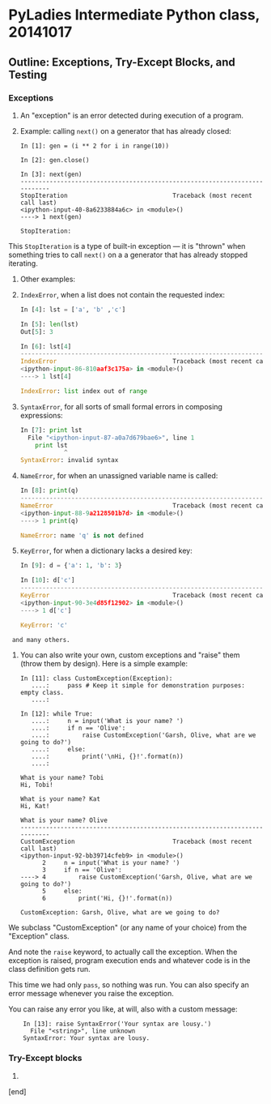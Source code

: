 # PyLadies Intermediate Python class, 20141017

## Outline: Exceptions, Try-Except Blocks, and Testing

### Exceptions

 1. An "exception" is an error detected during execution of a program.

 1. Example: calling `next()` on a generator that has already closed:

        In [1]: gen = (i ** 2 for i in range(10))
        
        In [2]: gen.close()
        
        In [3]: next(gen)
        ---------------------------------------------------------------------------
        StopIteration                             Traceback (most recent call last)
        <ipython-input-40-8a6233884a6c> in <module>()
        ----> 1 next(gen)
        
        StopIteration: 

   This `StopIteration` is a type of built-in exception — it is "thrown" when something tries to call `next()` on a a generator that has already stopped iterating.

 1. Other examples:
 
   2. `IndexError`, when a list does not contain the requested index:

        ```python
        In [4]: lst = ['a', 'b' ,'c']
        
        In [5]: len(lst)
        Out[5]: 3
        
        In [6]: lst[4]
        ---------------------------------------------------------------------------
        IndexError                                Traceback (most recent call last)
        <ipython-input-86-810aaf3c175a> in <module>()
        ----> 1 lst[4]
        
        IndexError: list index out of range
        ```

   2. `SyntaxError`, for all sorts of small formal errors in composing expressions:

        ```python
        In [7]: print lst
          File "<ipython-input-87-a0a7d679bae6>", line 1
            print lst
                    ^
        SyntaxError: invalid syntax
        ```

   2. `NameError`, for when an unassigned variable name is called:

        ```python
        In [8]: print(q)
        ---------------------------------------------------------------------------
        NameError                                 Traceback (most recent call last)
        <ipython-input-88-9a2128501b7d> in <module>()
        ----> 1 print(q)
        
        NameError: name 'q' is not defined
        ```

   2. `KeyError`, for when a dictionary lacks a desired key:

        ```python
        In [9]: d = {'a': 1, 'b': 3}
        
        In [10]: d['c']
        ---------------------------------------------------------------------------
        KeyError                                  Traceback (most recent call last)
        <ipython-input-90-3e4d85f12902> in <module>()
        ----> 1 d['c']
        
        KeyError: 'c'
        ```

     and many others.

 1. You can also write your own, custom exceptions and "raise" them (throw them by design). Here is a simple example:

        In [11]: class CustomException(Exception):
           ....:     pass # Keep it simple for demonstration purposes: empty class.
           ....: 
        
        In [12]: while True:
           ....:     n = input('What is your name? ')
           ....:     if n == 'Olive':
           ....:         raise CustomException('Garsh, Olive, what are we going to do?')
           ....:     else:
           ....:         print('\nHi, {}!'.format(n))
           ....: 
        
        What is your name? Tobi
        Hi, Tobi!
        
        What is your name? Kat
        Hi, Kat!
        
        What is your name? Olive
        ---------------------------------------------------------------------------
        CustomException                           Traceback (most recent call last)
        <ipython-input-92-bb39714cfeb9> in <module>()
              2     n = input('What is your name? ')
              3     if n == 'Olive':
        ----> 4         raise CustomException('Garsh, Olive, what are we going to do?')
              5     else:
              6         print('Hi, {}!'.format(n))
        
        CustomException: Garsh, Olive, what are we going to do?

   We subclass "CustomException" (or any name of your choice) from the "Exception" class.
   
   And note the `raise` keyword, to actually call the exception. When the exception is raised, program execution ends and whatever code is in the class definition gets run. 
   
   This time we had only `pass`, so nothing was run. You can also specify an error message whenever you raise the exception.
   
   You can raise any error you like, at will, also with a custom message:

        In [13]: raise SyntaxError('Your syntax are lousy.')
          File "<string>", line unknown
        SyntaxError: Your syntax are lousy.

### Try-Except blocks

 1. 

[end]

